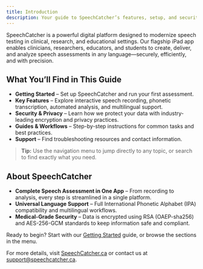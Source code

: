 ```yaml
---
title: Introduction
description: Your guide to SpeechCatcher’s features, setup, and security.
---
```


SpeechCatcher is a powerful digital platform designed to modernize speech testing in clinical, research, and educational settings. Our flagship iPad app enables clinicians, researchers, educators, and students to create, deliver, and analyze speech assessments in any language—securely, efficiently, and with precision.

## What You’ll Find in This Guide

- **Getting Started** – Set up SpeechCatcher and run your first assessment.
- **Key Features** – Explore interactive speech recording, phonetic transcription, automated analysis, and multilingual support.
- **Security & Privacy** – Learn how we protect your data with industry-leading encryption and privacy practices.
- **Guides & Workflows** – Step-by-step instructions for common tasks and best practices.
- **Support** – Find troubleshooting resources and contact information.

> **Tip:** Use the navigation menu to jump directly to any topic, or search to find exactly what you need.

## About SpeechCatcher

- **Complete Speech Assessment in One App** – From recording to analysis, every step is streamlined in a single platform.
- **Universal Language Support** – Full International Phonetic Alphabet (IPA) compatibility and multilingual workflows.
- **Medical-Grade Security** – Data is encrypted using RSA (OAEP-sha256) and AES-256-GCM standards to keep information safe and compliant.

Ready to begin? Start with our [Getting Started](getting-started) guide, or browse the sections in the menu.

For more details, visit [SpeechCatcher.ca](https://www.speechcatcher.ca/) or contact us at [support@speechcatcher.ca](mailto:support@speechcatcher.ca).
